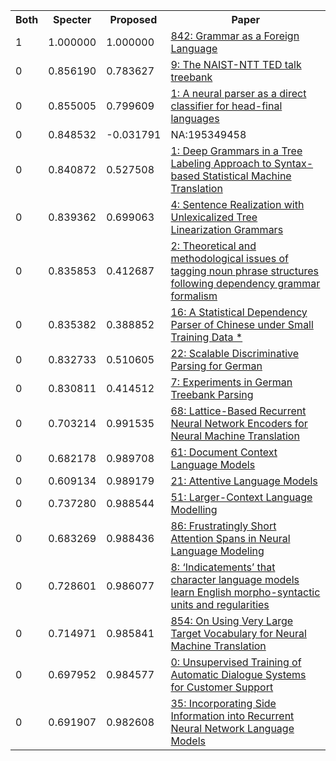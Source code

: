 <html><table><tr>
<th>Both</th>
<th>Specter</th>
<th>Proposed</th>
<th>Paper</th>
</tr>
<tr>
<td>1</td>
<td>1.000000</td>
<td>1.000000</td>
<td><a href="https://www.semanticscholar.org/paper/47570e7f63e296f224a0e7f9a0d08b0de3cbaf40">842: Grammar as a Foreign Language</a></td>
</tr>
<tr>
<td>0</td>
<td>0.856190</td>
<td>0.783627</td>
<td><a href="https://www.semanticscholar.org/paper/e74d7523d7d96ab65f05f059284f9d0a994bb074">9: The NAIST-NTT TED talk treebank</a></td>
</tr>
<tr>
<td>0</td>
<td>0.855005</td>
<td>0.799609</td>
<td><a href="https://www.semanticscholar.org/paper/c26dae87273462a8dd7e8d5d3070385150d0f520">1: A neural parser as a direct classifier for head-final languages</a></td>
</tr>
<tr>
<td>0</td>
<td>0.848532</td>
<td>-0.031791</td>
<td>NA:195349458</td>
</tr>
<tr>
<td>0</td>
<td>0.840872</td>
<td>0.527508</td>
<td><a href="https://www.semanticscholar.org/paper/843c251a5b7655cc7cf950009533ad0293424872">1: Deep Grammars in a Tree Labeling Approach to Syntax-based Statistical Machine Translation</a></td>
</tr>
<tr>
<td>0</td>
<td>0.839362</td>
<td>0.699063</td>
<td><a href="https://www.semanticscholar.org/paper/01e53c7bf8a1f82f3ff76c8f02e0b87bebc9de94">4: Sentence Realization with Unlexicalized Tree Linearization Grammars</a></td>
</tr>
<tr>
<td>0</td>
<td>0.835853</td>
<td>0.412687</td>
<td><a href="https://www.semanticscholar.org/paper/9a4e538b05cd0f0488bfaea6a9e3cb98c6ddaeb6">2: Theoretical and methodological issues of tagging noun phrase structures following dependency grammar formalism</a></td>
</tr>
<tr>
<td>0</td>
<td>0.835382</td>
<td>0.388852</td>
<td><a href="https://www.semanticscholar.org/paper/b3640a5823698fd8d161308a6c7dc622b27042f5">16: A Statistical Dependency Parser of Chinese under Small Training Data *</a></td>
</tr>
<tr>
<td>0</td>
<td>0.832733</td>
<td>0.510605</td>
<td><a href="https://www.semanticscholar.org/paper/2466a9810b6716ed2e8377063ed8f658fc98a59f">22: Scalable Discriminative Parsing for German</a></td>
</tr>
<tr>
<td>0</td>
<td>0.830811</td>
<td>0.414512</td>
<td><a href="https://www.semanticscholar.org/paper/e53c204088216e2930e01e90b58bac83ff702d39">7: Experiments in German Treebank Parsing</a></td>
</tr>
<tr>
<td>0</td>
<td>0.703214</td>
<td>0.991535</td>
<td><a href="https://www.semanticscholar.org/paper/e43f713e0d2d438a4c0b03eacab58c334e869e6a">68: Lattice-Based Recurrent Neural Network Encoders for Neural Machine Translation</a></td>
</tr>
<tr>
<td>0</td>
<td>0.682178</td>
<td>0.989708</td>
<td><a href="https://www.semanticscholar.org/paper/e8e76b1062918624e9904e0073e11794d7594593">61: Document Context Language Models</a></td>
</tr>
<tr>
<td>0</td>
<td>0.609134</td>
<td>0.989179</td>
<td><a href="https://www.semanticscholar.org/paper/8a48edc093937a2f8ae665a4e1ecfa38972b234b">21: Attentive Language Models</a></td>
</tr>
<tr>
<td>0</td>
<td>0.737280</td>
<td>0.988544</td>
<td><a href="https://www.semanticscholar.org/paper/6c5325c2b67bf88f2b846cf5a6df6c2e6362d75b">51: Larger-Context Language Modelling</a></td>
</tr>
<tr>
<td>0</td>
<td>0.683269</td>
<td>0.988436</td>
<td><a href="https://www.semanticscholar.org/paper/58eb3a2f0a67acf2f5c7c2cb4a22852b65314eb5">86: Frustratingly Short Attention Spans in Neural Language Modeling</a></td>
</tr>
<tr>
<td>0</td>
<td>0.728601</td>
<td>0.986077</td>
<td><a href="https://www.semanticscholar.org/paper/434882ed3a5a457e370a3f81a66c20d37277320f">8: ‘Indicatements’ that character language models learn English morpho-syntactic units and regularities</a></td>
</tr>
<tr>
<td>0</td>
<td>0.714971</td>
<td>0.985841</td>
<td><a href="https://www.semanticscholar.org/paper/1938624bb9b0f999536dcc8d8f519810bb4e1b3b">854: On Using Very Large Target Vocabulary for Neural Machine Translation</a></td>
</tr>
<tr>
<td>0</td>
<td>0.697952</td>
<td>0.984577</td>
<td><a href="https://www.semanticscholar.org/paper/cc628a5d9ab29e5207e9d0c041f78df873e940e9">0: Unsupervised Training of Automatic Dialogue Systems for Customer Support</a></td>
</tr>
<tr>
<td>0</td>
<td>0.691907</td>
<td>0.982608</td>
<td><a href="https://www.semanticscholar.org/paper/0ac70d4d5db5df83ae610723a377a6904c5ada30">35: Incorporating Side Information into Recurrent Neural Network Language Models</a></td>
</tr>
</table></html>
